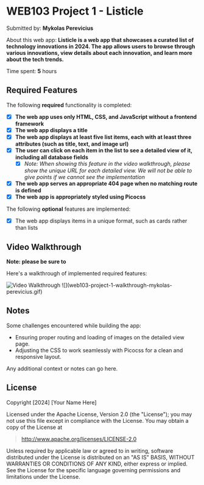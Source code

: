 # WEB103 Project 1 - Listicle

Submitted by: **Mykolas Perevicius**

About this web app: **Listicle is a web app that showcases a curated list of technology innovations in 2024. The app allows users to browse through various innovations, view details about each innovation, and learn more about the tech trends.**

Time spent: **5** hours

## Required Features

The following **required** functionality is completed:

<!-- Make sure to check off completed functionality below -->
- [x] **The web app uses only HTML, CSS, and JavaScript without a frontend framework**
- [x] **The web app displays a title**
- [x] **The web app displays at least five list items, each with at least three attributes (such as title, text, and image url)**
- [x] **The user can click on each item in the list to see a detailed view of it, including all database fields**
  - [x] *Note: When showing this feature in the video walkthrough, please show the unique URL for each detailed view. We will not be able to give points if we cannot see the implementation* 
- [x] **The web app serves an appropriate 404 page when no matching route is defined**
- [x] **The web app is appropriately styled using Picocss**

The following **optional** features are implemented:

- [x] The web app displays items in a unique format, such as cards rather than lists


## Video Walkthrough

**Note: please be sure to**

Here's a walkthrough of implemented required features:

<img src=https://imgur.com/a/VtjeKJR title='Video Walkthrough' width='' alt='Video Walkthrough' />
![](web103-project-1-walkthrough-mykolas-perevicius.gif)


## Notes

Some challenges encountered while building the app:
- Ensuring proper routing and loading of images on the detailed view page.
- Adjusting the CSS to work seamlessly with Picocss for a clean and responsive layout.

Any additional context or notes can go here.

## License

Copyright [2024] [Your Name Here]

Licensed under the Apache License, Version 2.0 (the "License"); you may not use this file except in compliance with the License. You may obtain a copy of the License at

> http://www.apache.org/licenses/LICENSE-2.0

Unless required by applicable law or agreed to in writing, software distributed under the License is distributed on an "AS IS" BASIS, WITHOUT WARRANTIES OR CONDITIONS OF ANY KIND, either express or implied. See the License for the specific language governing permissions and limitations under the License.
